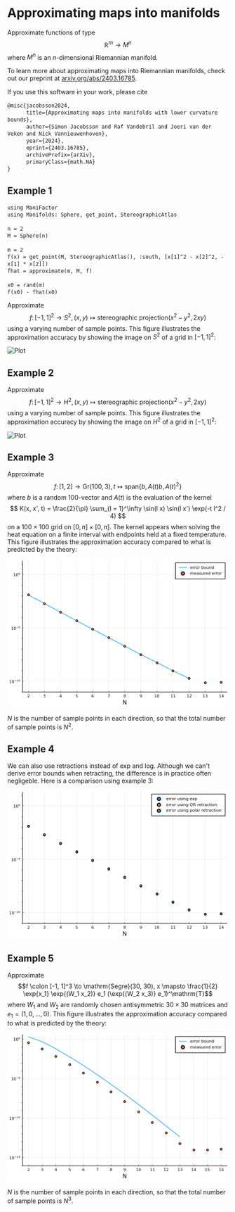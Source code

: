 # Approximating maps into manifolds

Approximate functions of type $$\mathbb{R}^m \to M^n$$ where $M^n$ is an $n$-dimensional Riemannian manifold.

To learn more about approximating maps into Riemannian manifolds, check out our preprint at [arxiv.org/abs/2403.16785](https://arxiv.org/abs/2403.16785).

If you use this software in your work, please cite
```
@misc{jacobsson2024,
      title={Approximating maps into manifolds with lower curvature bounds}, 
      author={Simon Jacobsson and Raf Vandebril and Joeri van der Veken and Nick Vannieuwenhoven},
      year={2024},
      eprint={2403.16785},
      archivePrefix={arXiv},
      primaryClass={math.NA}
}
```

## Example 1

```
using ManiFactor
using Manifolds: Sphere, get_point, StereographicAtlas

n = 2
M = Sphere(n)

m = 2
f(x) = get_point(M, StereographicAtlas(), :south, [x[1]^2 - x[2]^2, -x[1] * x[2]])
fhat = approximate(m, M, f)

x0 = rand(m)
f(x0) - fhat(x0)
```

Approximate
$$f \colon [-1, 1]^2 \to S^2, (x, y) \mapsto \mathrm{stereographic~projection}(x^2 - y^2, 2 x y)$$
using a varying number of sample points.
This figure illustrates the approximation accuracy by showing the image on $S^2$ of a grid in $[-1, 1]^2$:

![Plot](examples/Example1.png)


## Example 2

Approximate
$$f \colon [-1, 1]^2 \to H^2, (x, y) \mapsto \mathrm{stereographic~projection}(x^2 - y^2, 2 x y)$$
using a varying number of sample points.
This figure illustrates the approximation accuracy by showing the image on $H^2$ of a grid in $[-1, 1]^2$:

![Plot](examples/Example2.png)

## Example 3

Approximate
$$
f \colon [1, 2]  \to \mathrm{Gr}(100, 3), t \mapsto \mathrm{span}\{b, A(t) b, A(t)^2\}
$$
where $b$ is a random $100$-vector and $A(t)$ is the evaluation of the kernel
$$
K(x, x', t) = \frac{2}{\pi} \sum_{l = 1}^\infty \sin(l x) \sin(l x') \exp(-t l^2 / 4)
$$
on a $100 \times 100$ grid on $[0, \pi] \times [0, \pi]$.
The kernel appears when solving the heat equation on a finite interval with endpoints held at a fixed temperature.
This figure illustrates the approximation accuracy compared to what is predicted by the theory:

![Plot](examples/Example3.png)

$N$ is the number of sample points in each direction, so that the total number of sample points is $N^2$.

## Example 4

We can also use retractions instead of exp and log.
Although we can't derive error bounds when retracting, the difference is in practice often negligeble.
Here is a comparison using example 3:

![Plot](examples/Example4.png)

## Example 5

Approximate
$$f \colon [-1, 1]^3 \to \mathrm{Segre}(30, 30), x \mapsto \frac{1}{2} \exp{x_1} \exp{(W_1 x_2)} e_1 (\exp{(W_2 x_3)} e_1)^\mathrm{T}$$
where $W_1$ and $W_2$ are randomly chosen antisymmetric $30 \times 30$ matrices and $e_1 = (1, 0, \dots, 0)$.
This figure illustrates the approximation accuracy compared to what is predicted by the theory:

![Plot](examples/Example5.png)

$N$ is the number of sample points in each direction, so that the total number of sample points is $N^3$.
